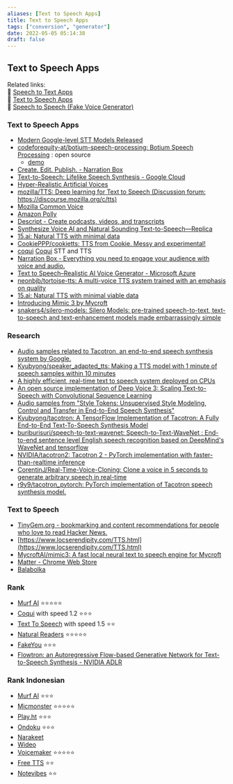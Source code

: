 ```yaml
---
aliases: [Text to Speech Apps]
title: Text to Speech Apps
tags: ["conversion", "generator"]
date: 2022-05-05 05:14:38
draft: false
---
```


## Text to Speech Apps

Related links:  
🔗 [Speech to Text Apps](speech-to-text.md)  
🔗 [Text to Speech Apps](text-to-speech.md)  
🔗 [Speech to Speech (Fake Voice Generator)](speech-to-speech.md)  

### Text to Speech Apps

- [Modern Google-level STT Models Released](https://habr.com/en/post/519562/)
- [codeforequity-at/botium-speech-processing: Botium Speech Processing](https://github.com/codeforequity-at/botium-speech-processing) : open source
    - [demo](https://speech.botiumbox.com/api-docs/)
- [Create. Edit. Publish. - Narration Box](https://narrationbox.com/)
- [Text-to-Speech: Lifelike Speech Synthesis  -  Google Cloud](https://cloud.google.com/text-to-speech/)
- [Hyper-Realistic Artificial Voices](https://www.sonantic.io/)
- [mozilla/TTS: Deep learning for Text to Speech (Discussion forum: https://discourse.mozilla.org/c/tts)](https://github.com/mozilla/TTS)
- [Mozilla Common Voice](https://commonvoice.mozilla.org/en)
- [Amazon Polly](https://aws.amazon.com/polly/)
- [Descript - Create podcasts, videos, and transcripts](https://www.descript.com/)
- [Synthesize Voice AI and Natural Sounding Text-to-Speech—Replica](https://replicastudios.com/)
- [15.ai: Natural TTS with minimal data](https://15.ai/)
- [CookiePPP/cookietts: TTS from Cookie. Messy and experimental!](https://github.com/CookiePPP/cookietts)
- [coqui](https://github.com/coqui-ai) [Coqui](https://coqui.ai/) STT and TTS
- [Narration Box - Everything you need to engage your audience with voice and audio.](https://narrationbox.com/)
- [Text to Speech–Realistic AI Voice Generator - Microsoft Azure](https://azure.microsoft.com/en-us/services/cognitive-services/text-to-speech/#overview=)
- [neonbjb/tortoise-tts: A multi-voice TTS system trained with an emphasis on quality](https://github.com/neonbjb/tortoise-tts)
- [15.ai: Natural TTS with minimal viable data](https://15.ai/)
- [Introducing Mimic 3 by Mycroft](https://mycroft.ai/blog/introducing-mimic-3/)
- [snakers4/silero-models: Silero Models: pre-trained speech-to-text, text-to-speech and text-enhancement models made embarrassingly simple](https://github.com/snakers4/silero-models)

### Research

- [Audio samples related to Tacotron, an end-to-end speech synthesis system by Google.](https://google.github.io/tacotron/)
- [Kyubyong/speaker_adapted_tts: Making a TTS model with 1 minute of speech samples within 10 minutes](https://github.com/Kyubyong/speaker_adapted_tts)
- [A highly efficient, real-time text to speech system deployed on CPUs](https://ai.facebook.com/blog/a-highly-efficient-real-time-text-to-speech-system-deployed-on-cpus/)
- [An open source implementation of Deep Voice 3: Scaling Text-to-Speech with Convolutional Sequence Learning](https://r9y9.github.io/deepvoice3_pytorch/)
- [Audio samples from "Style Tokens: Unsupervised Style Modeling, Control and Transfer in End-to-End Speech Synthesis"](https://google.github.io/tacotron/publications/global_style_tokens/index.html)
- [Kyubyong/tacotron: A TensorFlow Implementation of Tacotron: A Fully End-to-End Text-To-Speech Synthesis Model](https://github.com/Kyubyong/tacotron)
- [buriburisuri/speech-to-text-wavenet: Speech-to-Text-WaveNet : End-to-end sentence level English speech recognition based on DeepMind's WaveNet and tensorflow](https://github.com/buriburisuri/speech-to-text-wavenet)
- [NVIDIA/tacotron2: Tacotron 2 - PyTorch implementation with faster-than-realtime inference](https://github.com/NVIDIA/tacotron2)
- [CorentinJ/Real-Time-Voice-Cloning: Clone a voice in 5 seconds to generate arbitrary speech in real-time](https://github.com/CorentinJ/Real-Time-Voice-Cloning)
- [r9y9/tacotron_pytorch: PyTorch implementation of Tacotron speech synthesis model.](https://github.com/r9y9/tacotron_pytorch)

### Text to Speech

- [TinyGem.org - bookmarking and content recommendations for people who love to read Hacker News.](https://tinygem.org/listen/)
- [https://www.locserendipity.com/TTS.html](https://www.locserendipity.com/TTS.html)
- [MycroftAI/mimic3: A fast local neural text to speech engine for Mycroft](https://github.com/MycroftAI/mimic3)
- [Matter - Chrome Web Store](https://chrome.google.com/webstore/detail/matter/knjbgabkeojmfdhindppcmhhfiembkeb)
- [Balabolka](http://www.cross-plus-a.com/balabolka.htm)

### Rank

- [Murf AI](https://murf.ai/) ⭐⭐⭐⭐⭐
- [Coqui](https://coqui.ai/) with speed 1.2 ⭐⭐⭐
- [Text To Speech](https://tts.cns.wtf/) with speed 1.5 ⭐⭐
- [Natural Readers](https://www.naturalreaders.com/online/) ⭐⭐⭐⭐⭐
- [FakeYou](https://fakeyou.com/) ⭐⭐⭐
- [Flowtron: an Autoregressive Flow-based Generative Network for Text-to-Speech Synthesis - NVIDIA ADLR](https://nv-adlr.github.io/Flowtron)

### Rank Indonesian

- [Murf AI](https://murf.ai/) ⭐⭐⭐
- [Micmonster](https://micmonster.com/text-to-speech/indonesian-indonesia/) ⭐⭐⭐⭐⭐
- [Play.ht](https://play.ht/text-to-speech-voices/indonesian/) ⭐⭐⭐
- [Ondoku](https://ondoku3.com/id/) ⭐⭐⭐
- [Narakeet](https://www.narakeet.com/)
- [Wideo](https://wideo.co/text-to-speech/)
- [Voicemaker](https://voicemaker.in/) ⭐⭐⭐⭐⭐
- [Free TTS](https://freetts.com/) ⭐⭐
- [Notevibes](https://notevibes.com/) ⭐⭐
